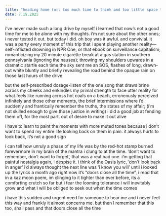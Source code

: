 ```yaml
---
title: "heading home (or: too much time to think and too little space to do it)"
date: 7.19.2025   
---
```

i’ve never made such a long drive by myself i learned that 
now’s not a good time for me to be alone with my thoughts. i’m not sure 
about the other ones; i never tested it out. 
but today i did. oh boy was it awful. and convivial. it was a party
every moment of this trip that i spent playing another reality—self-inflicted drowning in NPR One, or that ebook on surveillance capitalism; romanticizing my 20 minute cigarette
break at a gas station in southern pennsylvania (ignoring the nausea); throwing my shoulders upwards 
in a dramatic startle each time the sky sent me an SOS, flashes of long, drawn-out white bluntly and briefly revealing the road behind the opaque rain on those last hours of the drive. 

but the self-prescribed dosage-listen of the one song that draws brine across my cheeks and enkindles my primal strength to face utter reality for what feels like running across hot coals on a beach, erroneously perceived infinitely and those other 
moments, the brief intermissions where i’d suddenly and frantically remember the truths, the states of my affair;
(i’m not skilled enough to give those justice in writing)
i did a good job at fending them off, for the most part. out of desire to make it out alive

i have to learn to paint the moments with more muted tones because i don’t want to spend my entire life looking back on them in pain. it always hurts to look back, it’s not a good sign

i can tell how unruly a phase of my life was by the red-hot stamp burned forevermore in my brain 
of the mantra i clung to at the time. ‘don’t want to remember, don’t want to forget’, that was a real bad one. i’m getting that painful nostalgia again, i despise it. i think of the Oasis lyric, ‘don’t look back in anger’ i’d always thought the next line was ‘i know you will’ until i looked up the lyrics a month ago
right now it’s “doors close all the time”, i read that in a kaz moon poem,
im clinging to it tighter than ever before, its a comforting crutch so far but i fear the looming tolerance i will inevitably grow and what i will be obliged to seek out when the time comes

i have this sudden and urgent need for someone to hear me and i never feel this way and frankly it almost concerns me. but then I remember that this too, shall pass
and that doors close all the time 
